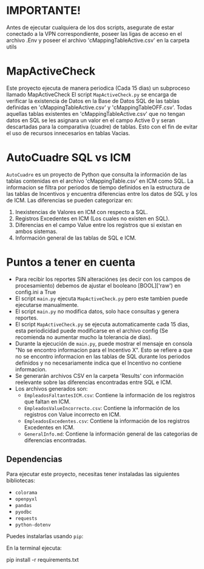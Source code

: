 # IMPORTANTE! 
Antes de ejecutar cualquiera de los dos scripts, asegurate de estar conectado a la VPN correspondiente, 
poseer las ligas de acceso en el archivo .Env y poseer el archivo 'cMappingTableActive.csv' en la carpeta utils

# MapActiveCheck 
Este proyecto ejecuta de manera periodica (Cada 15 dias) un subproceso llamado MapActiveCheck
El script `MapActiveCheck.py` se encarga de verificar la existencia de Datos en la Base de Datos SQL de las tablas definidas en 'cMappingTableActive.csv' y 'cMappingTableOFF.csv'. 
Todas aquellas tablas existentes en 'cMappingTableActive.csv' que no tengan datos en SQL se les asignara un valor en el campo Active 0 y seran descartadas para la comparativa (cuadre) de tablas.
Esto con el fin de evitar el uso de recursos innecesarios en tablas Vacias.


# AutoCuadre SQL vs ICM
`AutoCuadre` es un proyecto de Python que consulta la información de las tablas contenidas en el archivo 'cMappingTable.csv' en ICM como SQL.
La informacion se filtra por periodos de tiempo definidos en la estructura de las tablas de Incentivos y encuentra diferencias entre los datos de SQL y los de ICM.
Las diferencias se pueden categorizar en:
1. Inexistencias de Valores en ICM con respecto a SQL.
2. Registros Excedentes en ICM (Los cuales no existen en SQL).
3. Diferencias en el campo Value entre los registros que si existan en ambos sistemas.
4. Información general de las tablas de SQL e ICM.

# Puntos a tener en cuenta
* Para recibir los reportes SIN alteraciónes (es decir con los campos de procesamiento) debemos de ajustar el booleano [BOOL]['raw') en config.ini a True
* El script `main.py` ejecuta `MapActiveCheck.py` pero este tambien puede ejecutarse manualmente.
* El script `main.py` no modifica datos, solo hace consultas y genera reportes.
* El script `MapActiveCheck.py` se ejecuta automaticamente cada 15 dias, esta periodicidad puede modificarse en el archivo config (Se recomienda no aumentar mucho la tolerancia de dias).
* Durante la ejecución de `main.py`, puede mostrar el mensaje en consola "No se encontro informacion para el Incentivo X".
   Esto se refiere a que no se encontro informacion en las tablas de SQL durante los periodos definidos y no necesariamente indica que el Incentivo no contiene informacion.
* Se generarán archivos CSV en la carpeta 'Results' con información reelevante sobre las diferencias encontradas entre SQL e ICM.
* Los archivos generados son:
  * `EmpleadosFaltantesICM.csv`: Contiene la información de los registros que faltan en ICM.
  * `EmpleadosValueIncorrecto.csv`: Contiene la información de los registros con Value incorrecto en ICM.
  * `EmpleadosExcedentes.csv`: Contiene la información de los registros Excedentes en ICM.
  * `GeneralInfo.md`: Contiene la información general de las categorias de diferencias encontradas.

## Dependencias

Para ejecutar este proyecto, necesitas tener instaladas las siguientes bibliotecas:

* `colorama`
* `openpyxl`
* `pandas`
* `pyodbc`
* `requests`
* `python-dotenv`


Puedes instalarlas usando `pip`:

En la terminal ejecuta: 

pip install -r requirements.txt